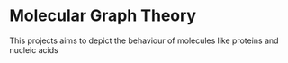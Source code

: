# Molecular Graph Theory

This projects aims to depict the behaviour of molecules like proteins and nucleic acids 